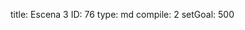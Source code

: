title:          Escena 3
ID:             76
type:           md
compile:        2
setGoal:        500


